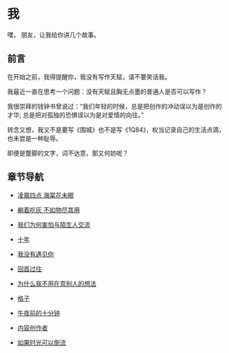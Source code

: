 # 我

嘿， 朋友，让我给你讲几个故事。

## 前言

在开始之前，我得提醒你，我没有写作天赋，请不要笑话我。

我最近一直在思考一个问题：没有天赋且胸无点墨的普通人是否可以写作？

我很崇拜的钱钟书曾说过：“我们年轻的时候，总是把创作的冲动误以为是创作的才华; 总是把对孤独的恐惧误以为是对爱情的向往。”

转念又想，我又不是要写《围城》也不是写《1Q84》，权当记录自己的生活点滴，也未尝是一种耻辱。

即便是蹩脚的文字，词不达意，那又何妨呢？


## 章节导航

- [凌晨四点 海棠花未眠](./blog/1.goood-morning.md)

- [躺着吃灰 不如物尽其用](./blog/2.let-it-go.md)

- [我们为何害怕与陌生人交流](./blog/3.why-we-are-afraid-to-communicate-with-strangers.md)

- [十年](./blog/4.10-years-later.md)

- [我没有遇见你](./blog/5.i-miss-you.md)

- [回首过往](./blog/6.look-back.md)

- [为什么我不用在意别人的想法](./blog/7.be-yourself.md)

- [格子](./blog/8.grid.md)

- [午夜前的十分钟](./blog/9.before-night.md)

- [内容创作者](./blog/10.content-creator.md)

- [如果时光可以倒流](./blog/11.time-reverse.md)